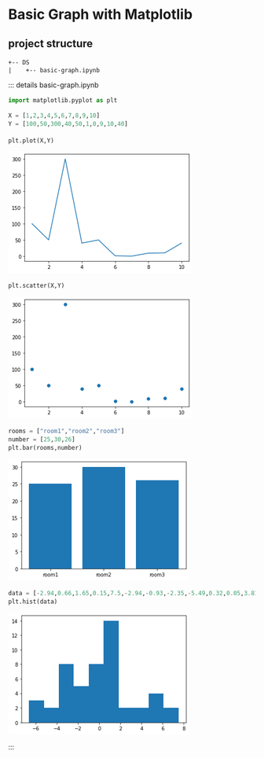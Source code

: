 # Basic Graph with Matplotlib

## project structure
```
+-- DS
|    +-- basic-graph.ipynb
```

::: details basic-graph.ipynb
```py
import matplotlib.pyplot as plt
```
```py
X = [1,2,3,4,5,6,7,8,9,10]
Y = [100,50,300,40,50,1,0,9,10,40]

plt.plot(X,Y)
```
![img](./output.png)
```py
plt.scatter(X,Y)
```
![img](./output2.png)

```py
rooms = ["room1","room2","room3"]
number = [25,30,26]
plt.bar(rooms,number)
```
![img](./output3.png)
```py
data = [-2.94,0.66,1.65,0.15,7.5,-2.94,-0.93,-2.35,-5.49,0.32,0.05,3.81,-0.03,0.61,1.48,0.75,-3.13,-2.42,-4.81,-6.66,1.09,-0.97,-2.75,2.74,-4.54,-2.87,3.24,5.53,4.81,0.82,-1.46,0.88,1.14,-1.34,5.51,0.71,1.05,4.28,0.76,-1.6,-0.23,-6.45,6.67,-2.92,-0.67,-3.55,0.64,0.63,-1.61,5.67]
plt.hist(data)
```
![img](./output4.png)

:::